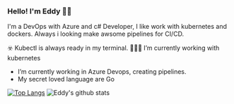 ### Hello! I'm Eddy 🏴‍☠️ 
I'm a DevOps with Azure and c# Developer, I like work with kubernetes and dockers.
Always i looking make awsome pipelines for CI/CD.

☣️  Kubectl is always ready in my terminal.
👨🏼‍💻  I’m currently working with kubernetes
- I’m currently working in Azure Devops, creating pipelines.
- My secret loved language are Go

[![Top Langs](https://github-readme-stats.vercel.app/api/top-langs/?username=eddyv73&layout=compact)](https://github.com/anuraghazra/github-readme-stats)
![Eddy's github stats](https://github-readme-stats.vercel.app/api?username=eddyv73&show_icons=true&theme=radical)